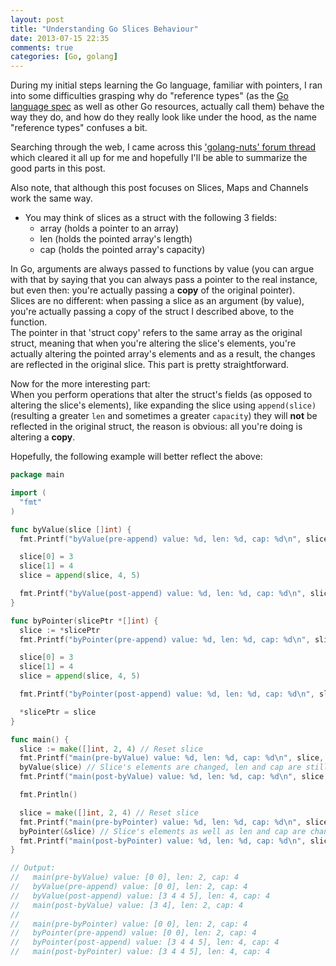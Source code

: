 ```yaml
---
layout: post
title: "Understanding Go Slices Behaviour"
date: 2013-07-15 22:35
comments: true
categories: [Go, golang]
---
```


During my initial steps learning the Go language,
familiar with pointers, I ran into some difficulties grasping why do "reference types" (as the [Go language spec](http://golang.org/ref/spec#Making_slices_maps_and_channel)
 as well as other Go resources, actually call them) behave the way they do, and how do they really look like under the hood, as the name "reference types" confuses a bit.  

Searching through the web, I came across this ['golang-nuts' forum thread](https://groups.google.com/forum/#!msg/golang-nuts/xQUsmdo6oSs/RJ8SF4NsbowJ) which cleared it all up for me
and hopefully I'll be able to summarize the good parts in this post.

Also note, that although this post focuses on Slices, Maps and Channels
work the same way.

- You may think of slices as a struct with the following 3 fields:  
  -  array (holds a pointer to an array)
  -  len (holds the pointed array's length)
  -  cap (holds the pointed array's capacity)

In Go, arguments are always passed to functions by value (you can argue with that by saying that you can always pass a pointer to the real instance, but even then:
you're actually passing a __copy__ of the original pointer).  
Slices are no different: when passing a slice as an argument (by value), you're actually passing a copy of the struct I described above, to the function.  
The pointer in that 'struct copy' refers to the same array as the original struct, meaning that when you're altering the slice's elements, you're actually altering the pointed array's elements and as a result,
the changes are reflected in the original slice. This part is pretty straightforward.

Now for the more interesting part:  
When you perform operations that alter the struct's fields (as opposed to altering the slice's elements), like expanding the slice using `append(slice)` (resulting a greater `len` and sometimes a greater `capacity`) they will __not__ be reflected in the original struct,
the reason is obvious: all you're doing is altering a __copy__.

Hopefully, the following example will better reflect the above:

``` go main.go
package main

import (
  "fmt"
)

func byValue(slice []int) {
  fmt.Printf("byValue(pre-append) value: %d, len: %d, cap: %d\n", slice, len(slice), cap(slice))

  slice[0] = 3
  slice[1] = 4
  slice = append(slice, 4, 5)

  fmt.Printf("byValue(post-append) value: %d, len: %d, cap: %d\n", slice, len(slice), cap(slice))
}

func byPointer(slicePtr *[]int) {
  slice := *slicePtr
  fmt.Printf("byPointer(pre-append) value: %d, len: %d, cap: %d\n", slice, len(slice), cap(slice))

  slice[0] = 3
  slice[1] = 4
  slice = append(slice, 4, 5)

  fmt.Printf("byPointer(post-append) value: %d, len: %d, cap: %d\n", slice, len(slice), cap(slice))

  *slicePtr = slice
}

func main() {
  slice := make([]int, 2, 4) // Reset slice
  fmt.Printf("main(pre-byValue) value: %d, len: %d, cap: %d\n", slice, len(slice), cap(slice))
  byValue(slice) // Slice's elements are changed, len and cap are still the same.
  fmt.Printf("main(post-byValue) value: %d, len: %d, cap: %d\n", slice, len(slice), cap(slice))

  fmt.Println()

  slice = make([]int, 2, 4) // Reset slice
  fmt.Printf("main(pre-byPointer) value: %d, len: %d, cap: %d\n", slice, len(slice), cap(slice))
  byPointer(&slice) // Slice's elements as well as len and cap are changed.
  fmt.Printf("main(post-byPointer) value: %d, len: %d, cap: %d\n", slice, len(slice), cap(slice))
}

// Output:
//   main(pre-byValue) value: [0 0], len: 2, cap: 4
//   byValue(pre-append) value: [0 0], len: 2, cap: 4
//   byValue(post-append) value: [3 4 4 5], len: 4, cap: 4
//   main(post-byValue) value: [3 4], len: 2, cap: 4
//
//   main(pre-byPointer) value: [0 0], len: 2, cap: 4
//   byPointer(pre-append) value: [0 0], len: 2, cap: 4
//   byPointer(post-append) value: [3 4 4 5], len: 4, cap: 4
//   main(post-byPointer) value: [3 4 4 5], len: 4, cap: 4
```
